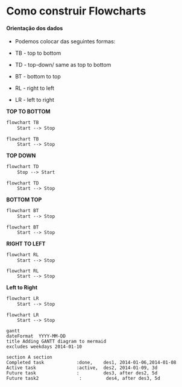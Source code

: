 # Como construir Flowcharts

#### Orientação dos dados

* Podemos colocar das seguintes formas:

* TB - top to bottom
* TD - top-down/ same as top to bottom
* BT - bottom to top
* RL - right to left
* LR - left to right

**TOP TO BOTTOM**

```md
flowchart TB
    Start --> Stop
```

```mermaid
flowchart TB
    Start --> Stop
```

**TOP DOWN**

```md
flowchart TD
    Stop --> Start
```

```mermaid
flowchart TD
    Start --> Stop
```

**BOTTOM TOP**

```md
flowchart BT
    Start --> Stop
```

```mermaid
flowchart BT
    Start --> Stop
```

**RIGHT TO LEFT**

```md
flowchart RL
    Start --> Stop
```

```mermaid
flowchart RL
    Start --> Stop
```

**Left to Right**

```md
flowchart LR
    Start --> Stop
```

```mermaid
flowchart LR
    Start --> Stop
```

```mermaid
gantt
dateFormat  YYYY-MM-DD
title Adding GANTT diagram to mermaid
excludes weekdays 2014-01-10

section A section
Completed task            :done,    des1, 2014-01-06,2014-01-08
Active task               :active,  des2, 2014-01-09, 3d
Future task               :         des3, after des2, 5d
Future task2               :         des4, after des3, 5d

```
